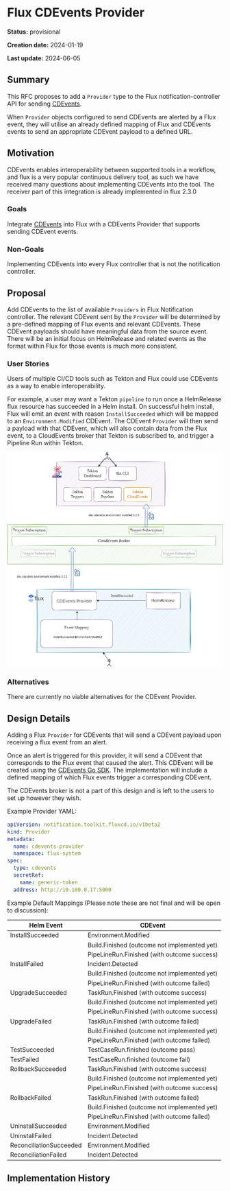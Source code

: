 # Flux CDEvents Provider

<!--
The title must be short and descriptive.
-->

**Status:** provisional

<!--
Status represents the current state of the RFC.
Must be one of `provisional`, `implementable`, `implemented`, `deferred`, `rejected`, `withdrawn`, or `replaced`.
-->

**Creation date:** 2024-01-19

**Last update:** 2024-06-05

## Summary

This RFC proposes to add a `Provider` type to the Flux notification-controller API for sending
[CDEvents](https://github.com/cdevents).

When `Provider` objects configured to send CDEvents are alerted by a Flux event, they will utilise an already defined
mapping of Flux and CDEvents events to send an appropriate CDEvent payload to a defined URL.
<!--
One paragraph explanation of the proposed feature or enhancement.
-->

## Motivation

CDEvents enables interoperability between supported  tools in a workflow, and flux is a very popular continuous delivery
tool, as such we have received many questions about implementing CDEvents into the tool. The receiver part of this
integration is already implemented in flux 2.3.0
<!--
This section is for explicitly listing the motivation, goals, and non-goals of
this RFC. Describe why the change is important and the benefits to users.
-->

### Goals

Integrate [CDEvents](https://github.com/cdevents) into Flux with a CDEvents Provider that supports sending CDEvent
events.

<!--
List the specific goals of this RFC. What is it trying to achieve? How will we
know that this has succeeded?
-->

### Non-Goals

Implementing CDEvents into every Flux controller that is not the notification controller. 

<!--
What is out of scope for this RFC? Listing non-goals helps to focus discussion
and make progress.
-->

## Proposal

Add CDEvents to the list of available `Providers` in Flux Notification controller. The relevant CDEvent sent by the
`Provider` will be determined by a pre-defined mapping of Flux events and relevant CDEvents. These CDEvent payloads
should have meaningful data from the source event. There will be an initial focus on HelmRelease and related events as
the format within Flux for those events is much more consistent.
<!--
This is where we get down to the specifics of what the proposal actually is.
This should have enough detail that reviewers can understand exactly what
you're proposing, but should not include things like API designs or
implementation.

If the RFC goal is to document best practices,
then this section can be replaced with the actual documentation.
-->

### User Stories

Users of multiple CI/CD tools such as Tekton and Flux could use CDEvents as a way to enable interoperability.

For example, a user may want a Tekton `pipeline` to run once a HelmRelease flux resource has succeeded in a Helm
install. On successful helm install, Flux will emit an event with reason `InstallSucceeded` which will be mapped to an
`Environment.Modified` CDEvent. The CDEvent `Provider` will then send a payload with that CDEvent, which will also
contain data from the Flux event, to a CloudEvents broker that Tekton is subscribed to, and trigger a Pipeline Run
within Tekton. 

![User Stories Tekton](user-stories-provider.drawio.png)


<!--
Optional if existing discussions and/or issues are linked in the motivation section.
-->

### Alternatives

There are currently no viable alternatives for the CDEvent Provider.
<!--
List plausible alternatives to the proposal and explain why the proposal is superior.

This is a good place to incorporate suggestions made during discussion of the RFC.
-->

## Design Details

Adding a Flux `Provider` for CDEvents that will send a CDEvent payload upon receiving a flux event from an alert. 

Once an alert is triggered for this provider, it will send a CDEvent that corresponds to the Flux event that caused the
alert. This CDEvent will be created using the [CDEvents Go SDK](https://github.com/cdevents/sdk-go). The implementation
will include a defined mapping of which Flux events trigger a corresponding CDEvent.

The CDEvents broker is not a part of this design and is left to the users to set up however they wish.

Example Provider YAML:

```yaml
apiVersion: notification.toolkit.fluxcd.io/v1beta2
kind: Provider
metadata:
  name: cdevents-provider
  namespace: flux-system
spec:
  type: cdevents
  secretRef:
    name: generic-token
  address: http://10.100.0.17:5000
```

Example Default Mappings (Please note these are not final and will be open to discussion):

| Helm Event                | CDEvent                         |
| ------------------------- | ------------------------------- |
| InstallSucceeded          | Environment.Modified            |
|| Build.Finished (outcome not implemented yet) |
|| PipeLineRun.Finished (with outcome success) |
| InstallFailed             | Incident.Detected               |
|| Build.Finished (outcome not implemented yet) |
|| PipeLineRun.Finished (with outcome failed) |
|UpgradeSucceeded           | TaskRun.Finished (with outcome success)                |
|| Build.Finished (outcome not implemented yet) |
|| PipeLineRun.Finished (with outcome success) |
|UpgradeFailed              | TaskRun.Finished (with outcome failed)              |
|| Build.Finished (outcome not implemented yet) |
|| PipeLineRun.Finished (with outcome failed) |
|TestSucceeded              | TestCaseRun.finished (outcome pass)           | 
|TestFailed                 | TestCaseRun.finished (outcome fail)              | 
|RollbackSucceeded          | TaskRun.Finished (with outcome success)           |
|| Build.Finished (outcome not implemented yet) |
|| PipeLineRun.Finished (with outcome success) |
|RollbackFailed             | TaskRun.Finished (with outcome failed)           |
|| Build.Finished (outcome not implemented yet) |
|| PipeLineRun.Finished (with outcome failed) |
|UninstallSucceeded         | Environment.Modified            |
|UninstallFailed            | Incident.Detected               |
|ReconciliationSucceeded    | Environment.Modified            | 
|ReconciliationFailed       | Incident.Detected               | 

<!--
This section should contain enough information that the specifics of your
change are understandable. This may include API specs and code snippets.

The design details should address at least the following questions:
- How can this feature be enabled / disabled?
- Does enabling the feature change any default behavior?
- Can the feature be disabled once it has been enabled?
- How can an operator determine if the feature is in use?
- Are there any drawbacks when enabling this feature?
-->

## Implementation History

<!--
Major milestones in the lifecycle of the RFC such as:
- The first Flux release where an initial version of the RFC was available.
- The version of Flux where the RFC graduated to general availability.
- The version of Flux where the RFC was retired or superseded.
-->

